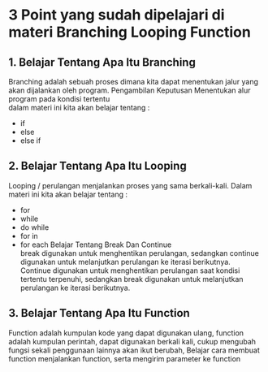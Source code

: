 # 3 Point yang sudah dipelajari di materi Branching Looping Function

## 1. Belajar Tentang Apa Itu Branching
Branching adalah sebuah proses dimana kita dapat menentukan jalur yang akan dijalankan oleh program. Pengambilan Keputusan Menentukan alur program pada kondisi tertentu<br>
dalam materi ini kita akan belajar tentang : <br>
  * if
  * else
  * else if


## 2. Belajar Tentang Apa Itu Looping
Looping / perulangan menjalankan proses yang sama berkali-kali. Dalam materi ini kita akan belajar tentang : <br>
  * for
  * while
  * do while
  * for in
  * for each
Belajar Tentang Break Dan Continue<br>
break digunakan untuk menghentikan perulangan, sedangkan continue digunakan untuk melanjutkan perulangan ke iterasi berikutnya.<br>
Continue digunakan untuk menghentikan perulangan saat kondisi tertentu terpenuhi, sedangkan break digunakan untuk melanjutkan perulangan ke iterasi berikutnya.<br>

## 3. Belajar Tentang Apa Itu Function
Function adalah kumpulan kode yang dapat digunakan ulang, function adalah kumpulan perintah, dapat digunakan berkali kali, cukup mengubah fungsi sekali penggunaan lainnya akan ikut berubah, Belajar cara membuat function menjalankan function, serta mengirim parameter ke function
